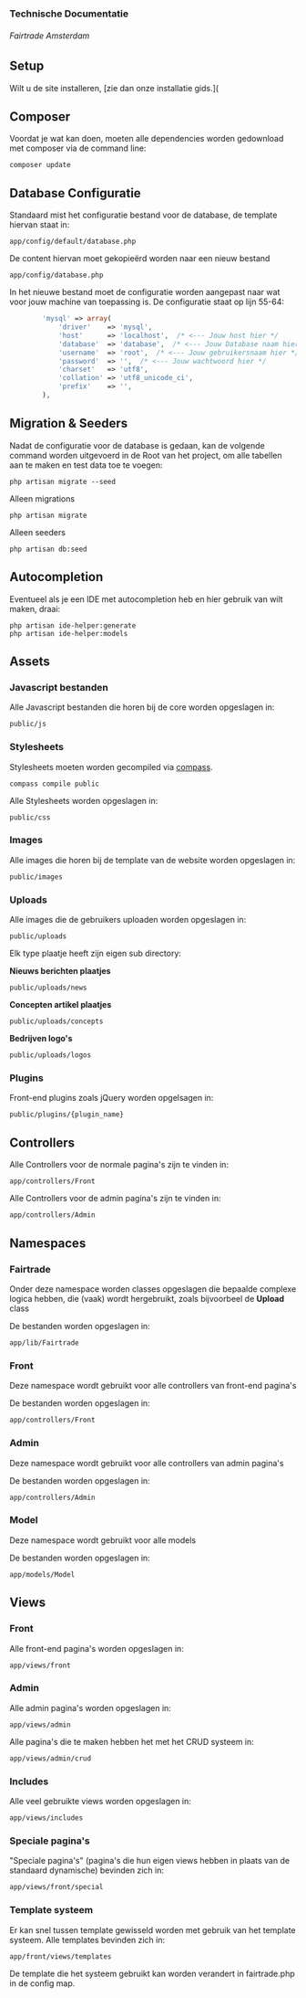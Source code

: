 ### Technische Documentatie  
###### Fairtrade Amsterdam

## Setup  
Wilt u de site installeren, [zie dan onze installatie gids.](  

## Composer

Voordat je wat kan doen, moeten alle dependencies worden gedownload met composer via de command line:

```
composer update
```

## Database Configuratie

Standaard mist het configuratie bestand voor de database, de template hiervan staat in:

```
app/config/default/database.php
```

De content hiervan moet gekopieërd worden naar een nieuw bestand

```
app/config/database.php
```


In het nieuwe bestand moet de configuratie worden aangepast naar wat voor jouw machine van toepassing is. De configuratie staat op lijn 55-64:

```php
        'mysql' => array(
            'driver'    => 'mysql',
            'host'      => 'localhost',  /* <--- Jouw host hier */
            'database'  => 'database',  /* <--- Jouw Database naam hier */
            'username'  => 'root',  /* <--- Jouw gebruikersnaam hier */
            'password'  => '',  /* <--- Jouw wachtwoord hier */
            'charset'   => 'utf8',
            'collation' => 'utf8_unicode_ci',
            'prefix'    => '',
        ),

```

## Migration & Seeders

Nadat de configuratie voor de database is gedaan, kan de volgende command worden uitgevoerd in de Root van het project, om alle tabellen aan te maken en test data toe te voegen:

```
php artisan migrate --seed
```

Alleen migrations

```
php artisan migrate
```

Alleen seeders

```
php artisan db:seed
```

## Autocompletion  

Eventueel als je een IDE met autocompletion heb en hier gebruik van wilt maken, draai:

```
php artisan ide-helper:generate
php artisan ide-helper:models
```


## Assets

### Javascript bestanden

Alle Javascript bestanden die horen bij de core worden opgeslagen in:

```
public/js
```
### Stylesheets

Stylesheets moeten worden gecompiled via [compass](http://compass-style.org).    
```
compass compile public
```

Alle Stylesheets worden opgeslagen in:

```
public/css
```

### Images

Alle images die horen bij de template van de website worden opgeslagen in:

```
public/images
```


### Uploads

Alle images die de gebruikers uploaden worden opgeslagen in: 

```
public/uploads
```

Elk type plaatje heeft zijn eigen sub directory:

**Nieuws berichten plaatjes**

```
public/uploads/news
```

**Concepten artikel plaatjes**

```
public/uploads/concepts
```


**Bedrijven logo's**

```
public/uploads/logos
```


### Plugins
Front-end plugins zoals jQuery worden opgelsagen in:

```
public/plugins/{plugin_name}
```



## Controllers


Alle Controllers voor de normale pagina's zijn te vinden in:

```
app/controllers/Front
```


Alle Controllers voor de admin pagina's zijn te vinden in:

```
app/controllers/Admin
```

## Namespaces

### Fairtrade

Onder deze namespace worden classes opgeslagen die bepaalde complexe logica hebben, die (vaak) wordt hergebruikt, zoals bijvoorbeel de **Upload** class

De bestanden worden opgeslagen in:

```
app/lib/Fairtrade
```

### Front

Deze namespace wordt gebruikt voor alle controllers van front-end pagina's

De bestanden worden opgeslagen in:

```
app/controllers/Front
```


### Admin

Deze namespace wordt gebruikt voor alle controllers van admin pagina's

De bestanden worden opgeslagen in:

```
app/controllers/Admin
```


### Model

Deze namespace wordt gebruikt voor alle models

De bestanden worden opgeslagen in:

```
app/models/Model
```


## Views

### Front
Alle front-end pagina's worden opgeslagen in:
```
app/views/front
```

### Admin
Alle admin pagina's worden opgeslagen in:
```
app/views/admin
```

Alle pagina's die te maken hebben het met het CRUD systeem in:
```
app/views/admin/crud
```

### Includes
Alle veel gebruikte views worden opgeslagen in:
```
app/views/includes
```

### Speciale pagina's
"Speciale pagina's" (pagina's die hun eigen views hebben in plaats van de standaard dynamische) bevinden zich in:
```
app/views/front/special
```

### Template systeem
Er kan snel tussen template gewisseld worden met gebruik van het template systeem.
Alle templates bevinden zich in:

```
app/front/views/templates
```

De template die het systeem gebruikt kan worden verandert in fairtrade.php in de config map.
